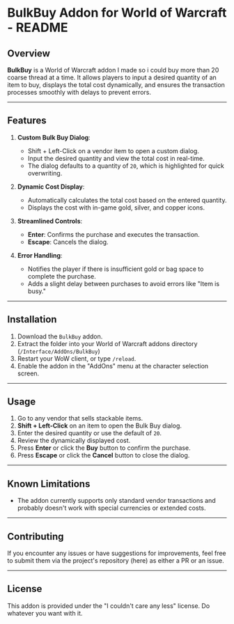 # BulkBuy Addon for World of Warcraft - README

## Overview
**BulkBuy** is a World of Warcraft addon I made so i could buy more than 20 coarse thread at a time. It allows players to input a desired quantity of an item to buy, displays the total cost dynamically, and ensures the transaction processes smoothly with delays to prevent errors.

---

## Features
1. **Custom Bulk Buy Dialog**:
   - Shift + Left-Click on a vendor item to open a custom dialog.
   - Input the desired quantity and view the total cost in real-time.
   - The dialog defaults to a quantity of `20`, which is highlighted for quick overwriting.

2. **Dynamic Cost Display**:
   - Automatically calculates the total cost based on the entered quantity.
   - Displays the cost with in-game gold, silver, and copper icons.

3. **Streamlined Controls**:
   - **Enter**: Confirms the purchase and executes the transaction.
   - **Escape**: Cancels the dialog.

4. **Error Handling**:
   - Notifies the player if there is insufficient gold or bag space to complete the purchase.
   - Adds a slight delay between purchases to avoid errors like "Item is busy."

---

## Installation
1. Download the `BulkBuy` addon.
2. Extract the folder into your World of Warcraft addons directory (`/Interface/AddOns/BulkBuy`)
3. Restart your WoW client, or type `/reload`.
4. Enable the addon in the "AddOns" menu at the character selection screen.

---

## Usage
1. Go to any vendor that sells stackable items.
2. **Shift + Left-Click** on an item to open the Bulk Buy dialog.
3. Enter the desired quantity or use the default of `20`.
4. Review the dynamically displayed cost.
5. Press **Enter** or click the **Buy** button to confirm the purchase.
6. Press **Escape** or click the **Cancel** button to close the dialog.

---

## Known Limitations
- The addon currently supports only standard vendor transactions and probably doesn't work with special currencies or extended costs.

---

## Contributing
If you encounter any issues or have suggestions for improvements, feel free to submit them via the project's repository (here) as either a PR or an issue.

---

## License
This addon is provided under the "I couldn't care any less" license. Do whatever you want with it. 
